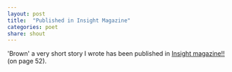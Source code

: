 ```yaml
---
layout: post
title:  "Published in Insight Magazine"
categories: poet
share: shout
---
```


'Brown' a very short story I wrote has been published in [Insight magazine!!](http://issuu.com/insightmagazine/docs/insight34?mode=window&viewMode=doublePage
) (on page 52).